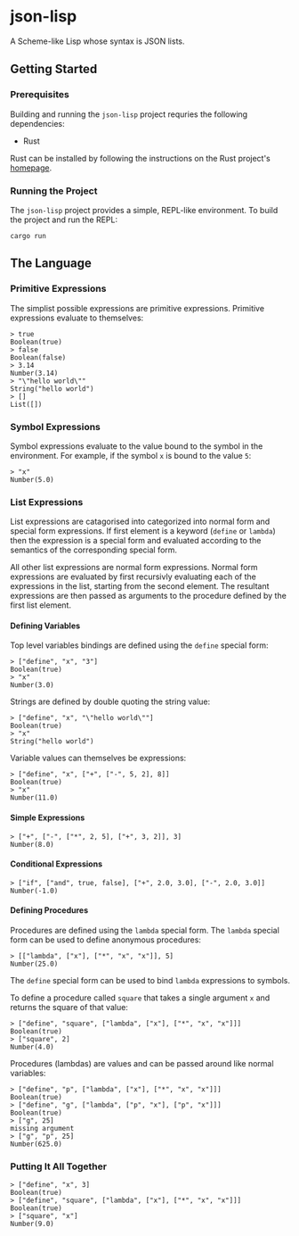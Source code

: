 # json-lisp

A Scheme-like Lisp whose syntax is JSON lists.

## Getting Started

### Prerequisites

Building and running the `json-lisp` project requries the following dependencies:

- Rust

Rust can be installed by following the instructions on the Rust project's
[homepage](https://www.rust-lang.org/tools/install).

### Running the Project

The `json-lisp` project provides a simple, REPL-like environment. To build the
project and run the REPL:

```shell
cargo run
```

## The Language

### Primitive Expressions

The simplist possible expressions are primitive expressions. Primitive
expressions evaluate to themselves:

```shell
> true
Boolean(true)
> false
Boolean(false)
> 3.14
Number(3.14)
> "\"hello world\""
String("hello world")
> []
List([])
```

### Symbol Expressions

Symbol expressions evaluate to the value bound to the symbol in the environment. For example, if the symbol `x` is bound to the value `5`:

```shell
> "x"
Number(5.0)
```

### List Expressions

List expressions are catagorised into categorized into normal form and special
form expressions. If first element is a keyword (`define` or `lambda`) then the
expression is a special form and evaluated according to the semantics of the
corresponding special form.

All other list expressions are normal form expressions. Normal form expressions
are evaluated by first recursivly evaluating each of the expressions in the
list, starting from the second element. The resultant expressions are then
passed as arguments to the procedure defined by the first list element.

#### Defining Variables

Top level variables bindings are defined using the `define` special form:

```shell
> ["define", "x", "3"]
Boolean(true)
> "x"
Number(3.0)
```

Strings are defined by double quoting the string value:

```shell
> ["define", "x", "\"hello world\""]
Boolean(true)
> "x"
String("hello world")
```

Variable values can themselves be expressions:

```shell
> ["define", "x", ["+", ["-", 5, 2], 8]]
Boolean(true)
> "x"
Number(11.0)
```

#### Simple Expressions

```shell
> ["+", ["-", ["*", 2, 5], ["+", 3, 2]], 3]
Number(8.0)
```

#### Conditional Expressions

```shell
> ["if", ["and", true, false], ["+", 2.0, 3.0], ["-", 2.0, 3.0]]
Number(-1.0)
```

#### Defining Procedures

Procedures are defined using the `lambda` special form. The `lambda` special
form can be used to define anonymous procedures:

```shell
> [["lambda", ["x"], ["*", "x", "x"]], 5]
Number(25.0)
```

The `define` special form can be used to bind `lambda` expressions to symbols.

To define a procedure called `square` that takes a single argument `x` and
returns the square of that value:

```shell
> ["define", "square", ["lambda", ["x"], ["*", "x", "x"]]]
Boolean(true)
> ["square", 2]
Number(4.0)
```

Procedures (lambdas) are values and can be passed around like normal variables:

```shell
> ["define", "p", ["lambda", ["x"], ["*", "x", "x"]]]
Boolean(true)
> ["define", "g", ["lambda", ["p", "x"], ["p", "x"]]]
Boolean(true)
> ["g", 25]
missing argument
> ["g", "p", 25]
Number(625.0)
```

### Putting It All Together

```shell
> ["define", "x", 3]
Boolean(true)
> ["define", "square", ["lambda", ["x"], ["*", "x", "x"]]]
Boolean(true)
> ["square", "x"]
Number(9.0)
```

